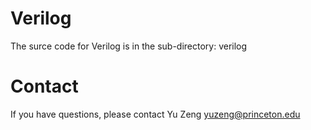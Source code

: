 # Verilog

The surce code for Verilog is in the sub-directory: verilog

# Contact

If you have questions, please contact Yu Zeng yuzeng@princeton.edu
